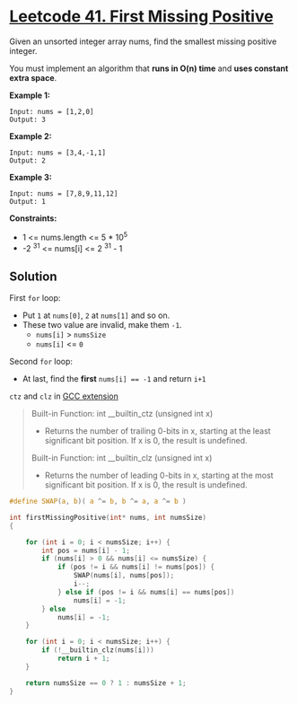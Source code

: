 # [Leetcode 41. First Missing Positive](https://leetcode.com/problems/two-sum/)
Given an unsorted integer array nums, find the smallest missing positive integer.

You must implement an algorithm that **runs in O(n) time** and **uses constant extra space**.

**Example 1:**
```
Input: nums = [1,2,0]
Output: 3
```
**Example 2:**
```
Input: nums = [3,4,-1,1]
Output: 2
```
**Example 3:**
```
Input: nums = [7,8,9,11,12]
Output: 1
```
**Constraints:**
- 1 <= nums.length <= 5 * 10<sup>5</sup> 
- -2 <sup>31</sup> <= nums[i] <= 2 <sup>31</sup> - 1

## Solution
First `for` loop:
- Put `1` at `nums[0]`, `2` at `nums[1]` and so on.
- These two value are invalid, make them `-1`.
    - `nums[i]` > `numsSize`
    - `nums[i]` <= `0`

Second `for` loop:
- At last, find the **first** `nums[i] == -1` and return `i+1`

`ctz` and `clz` in [GCC extension](https://gcc.gnu.org/onlinedocs/gcc/Other-Builtins.html)

> Built-in Function: int __builtin_ctz (unsigned int x)
> * Returns the number of trailing 0-bits in x, starting at the least significant bit position. If x is 0, the result is undefined.  
>
> Built-in Function: int __builtin_clz (unsigned int x)
> * Returns the number of leading 0-bits in x, starting at the most significant bit position. If x is 0, the result is undefined.
```c
#define SWAP(a, b)( a ^= b, b ^= a, a ^= b )

int firstMissingPositive(int* nums, int numsSize)
{

    for (int i = 0; i < numsSize; i++) {
        int pos = nums[i] - 1;
        if (nums[i] > 0 && nums[i] <= numsSize) {
            if (pos != i && nums[i] != nums[pos]) {
                SWAP(nums[i], nums[pos]);
                i--;
            } else if (pos != i && nums[i] == nums[pos])
                nums[i] = -1;
        } else
            nums[i] = -1;
    }

    for (int i = 0; i < numsSize; i++) {
        if (!__builtin_clz(nums[i]))
            return i + 1;
    }

    return numsSize == 0 ? 1 : numsSize + 1;
}
```
